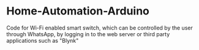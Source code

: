 # Home-Automation-Arduino
Code for Wi-Fi enabled smart switch, which can be controlled by the user through WhatsApp, by logging in to the web server or third party applications such as "Blynk"
